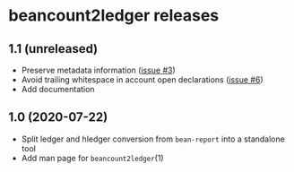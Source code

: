 # beancount2ledger releases

## 1.1 (unreleased)

* Preserve metadata information ([issue #3](https://github.com/beancount/beancount2ledger/issues/3))
* Avoid trailing whitespace in account open declarations ([issue #6](https://github.com/beancount/beancount2ledger/issues/6))
* Add documentation

## 1.0 (2020-07-22)

* Split ledger and hledger conversion from `bean-report` into a standalone tool
* Add man page for `beancount2ledger`(1)

